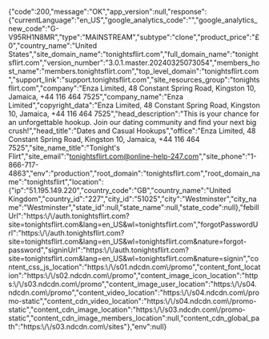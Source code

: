 {"code":200,"message":"OK","app\_version":null,"response":{"currentLanguage":"en\_US","google\_analytics\_code":"","google\_analytics\_new\_code":"G-V95RH1N8MR","type":"MAINSTREAM","subtype":"clone","product\_price":"£0","country\_name":"United States","site\_domain\_name":"tonightsflirt.com","full\_domain\_name":"tonightsflirt.com","version\_number":"3.0.1.master.20240325073054","members\_host\_name":"members.tonightsflirt.com","top\_level\_domain":"tonightsflirt.com","support\_link":"support.tonightsflirt.com","site\_resources\_group":"tonightsflirt.com","company":"Enza Limited, 48 Constant Spring Road, Kingston 10, Jamaica, +44 116 464 7525","company\_name":"Enza Limited","copyright\_data":"Enza Limited, 48 Constant Spring Road, Kingston 10, Jamaica, +44 116 464 7525","head\_description":"This is your chance for an unforgettable hookup. Join our dating community and find your next big crush!","head\_title":"Dates and Casual Hookups","office":"Enza Limited, 48 Constant Spring Road, Kingston 10, Jamaica, +44 116 464 7525","site\_name\_title":"Tonight's Flirt","site\_email":"tonightsflirt.com@online-help-247.com","site\_phone":"1-866-717-4863","env":"production","root\_domain":"tonightsflirt.com","root\_domain\_name":"tonightsflirt","location":{"ip":"51.195.149.220","country\_code":"GB","country\_name":"United Kingdom","country\_id":"227","city\_id":"51025","city":"Westminster","city\_name":"Westminster","state\_id":null,"state\_name":null,"state\_code":null},"febillUrl":"https:\\/\\/auth.tonightsflirt.com?site=tonightsflirt.com&lang=en\_US&wl=tonightsflirt.com","forgotPasswordUrl":"https:\\/\\/auth.tonightsflirt.com?site=tonightsflirt.com&lang=en\_US&wl=tonightsflirt.com&nature=forgot-password","signinUrl":"https:\\/\\/auth.tonightsflirt.com?site=tonightsflirt.com&lang=en\_US&wl=tonightsflirt.com&nature=signin","content\_css\_js\_location":"https:\\/\\/s01.ndcdn.com\\/promo","content\_font\_location":"https:\\/\\/s02.ndcdn.com\\/promo","content\_image\_icon\_location":"https:\\/\\/s03.ndcdn.com\\/promo","content\_image\_user\_location":"https:\\/\\/s04.ndcdn.com\\/promo","content\_video\_location":"https:\\/\\/s04.ndcdn.com\\/promo-static","content\_cdn\_video\_location":"https:\\/\\/s04.ndcdn.com\\/promo-static","content\_cdn\_image\_location":"https:\\/\\/s03.ndcdn.com\\/promo-static","content\_cdn\_image\_members\_location":null,"content\_cdn\_global\_path":"https:\\/\\/s03.ndcdn.com\\/sites"},"env":null}